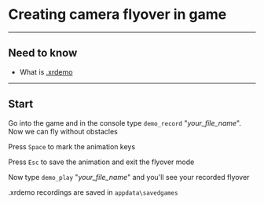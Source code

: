 # Creating camera flyover in game

___

## Need to know

- What is [.xrdemo](../../reference/file-formats/general/xrdemo.md)

___

## Start

Go into the game and in the console type `demo_record` "*your_file_name*". Now we can fly without obstacles

Press `Space` to mark the animation keys

Press `Esc` to save the animation and exit the flyover mode

Now type `demo_play` "*your_file_name*" and you'll see your recorded flyover

.xrdemo recordings are saved in `appdata\savedgames`
